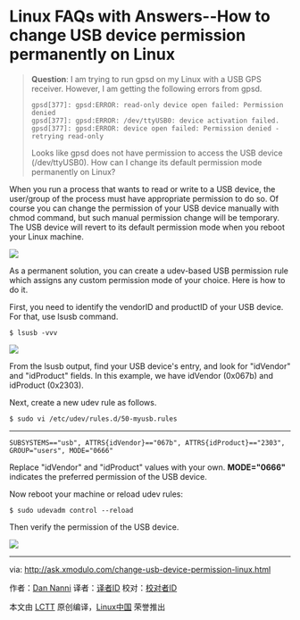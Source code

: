 Linux FAQs with Answers--How to change USB device permission permanently on Linux
================================================================================
> **Question**: I am trying to run gpsd on my Linux with a USB GPS receiver. However, I am getting the following errors from gpsd.
> 
>     gpsd[377]: gpsd:ERROR: read-only device open failed: Permission denied
>     gpsd[377]: gpsd:ERROR: /dev/ttyUSB0: device activation failed.
>     gpsd[377]: gpsd:ERROR: device open failed: Permission denied - retrying read-only 
> 
> Looks like gpsd does not have permission to access the USB device (/dev/ttyUSB0). How can I change its default permission mode permanently on Linux? 

When you run a process that wants to read or write to a USB device, the user/group of the process must have appropriate permission to do so. Of course you can change the permission of your USB device manually with chmod command, but such manual permission change will be temporary. The USB device will revert to its default permission mode when you reboot your Linux machine.

![](https://farm6.staticflickr.com/5741/20848677843_202ff53303_c.jpg)

As a permanent solution, you can create a udev-based USB permission rule which assigns any custom permission mode of your choice. Here is how to do it.

First, you need to identify the vendorID and productID of your USB device. For that, use lsusb command.

    $ lsusb -vvv 

![](https://farm1.staticflickr.com/731/20848677743_39f76eb403_c.jpg)

From the lsusb output, find your USB device's entry, and look for "idVendor" and "idProduct" fields. In this example, we have idVendor (0x067b) and idProduct (0x2303).

Next, create a new udev rule as follows.

    $ sudo vi /etc/udev/rules.d/50-myusb.rules 

----------

    SUBSYSTEMS=="usb", ATTRS{idVendor}=="067b", ATTRS{idProduct}=="2303", GROUP="users", MODE="0666"

Replace "idVendor" and "idProduct" values with your own. **MODE="0666"** indicates the preferred permission of the USB device.

Now reboot your machine or reload udev rules:

    $ sudo udevadm control --reload 

Then verify the permission of the USB device.

![](https://farm1.staticflickr.com/744/21282872179_9a4a05d768_b.jpg)

--------------------------------------------------------------------------------

via: http://ask.xmodulo.com/change-usb-device-permission-linux.html

作者：[Dan Nanni][a]
译者：[译者ID](https://github.com/译者ID)
校对：[校对者ID](https://github.com/校对者ID)

本文由 [LCTT](https://github.com/LCTT/TranslateProject) 原创编译，[Linux中国](https://linux.cn/) 荣誉推出

[a]:http://ask.xmodulo.com/author/nanni